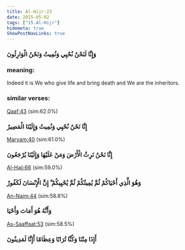 ```yaml
---
title: Al-Hijr:23
date: 2015-05-02
tags: ["15.Al-Hijr"]
hidemeta: true 
ShowPostNavLinks: true 
---
```

### وَإِنَّا لَنَحْنُ نُحْيِي وَنُمِيتُ وَنَحْنُ الْوَارِثُونَ
### meaning: 
Indeed it is We who give life and bring death and We are the inheritors.
### similar verses: 

[Qaaf:43](/50/43) (sim:62.0%)

### إِنَّا نَحْنُ نُحْيِي وَنُمِيتُ وَإِلَيْنَا الْمَصِيرُ

[Maryam:40](/19/40) (sim:61.0%)

### إِنَّا نَحْنُ نَرِثُ الْأَرْضَ وَمَنْ عَلَيْهَا وَإِلَيْنَا يُرْجَعُونَ

[Al-Hajj:66](/22/66) (sim:59.0%)

### وَهُوَ الَّذِي أَحْيَاكُمْ ثُمَّ يُمِيتُكُمْ ثُمَّ يُحْيِيكُمْ ۗ إِنَّ الْإِنْسَانَ لَكَفُورٌ

[An-Najm:44](/53/44) (sim:58.8%)

### وَأَنَّهُ هُوَ أَمَاتَ وَأَحْيَا

[As-Saaffaat:53](/37/53) (sim:58.5%)

### أَإِذَا مِتْنَا وَكُنَّا تُرَابًا وَعِظَامًا أَإِنَّا لَمَدِينُونَ
